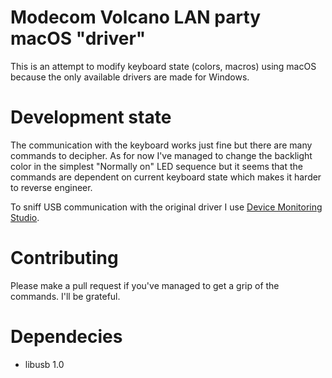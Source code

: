 # Modecom Volcano LAN party macOS "driver"

This is an attempt to modify keyboard state (colors, macros) using macOS because
the only available drivers are made for Windows.

# Development state

The communication with the keyboard works just fine but there are many commands
to decipher. As for now I've managed to change the backlight color in the
simplest "Normally on" LED sequence but it seems that the commands are dependent
on current keyboard state which makes it harder to reverse engineer.

To sniff USB communication with the original driver I use [Device Monitoring
Studio](https://www.hhdsoftware.com/device-monitoring-studio).

# Contributing

Please make a pull request if you've managed to get a grip of the commands.
I'll be grateful.

# Dependecies

* libusb 1.0
